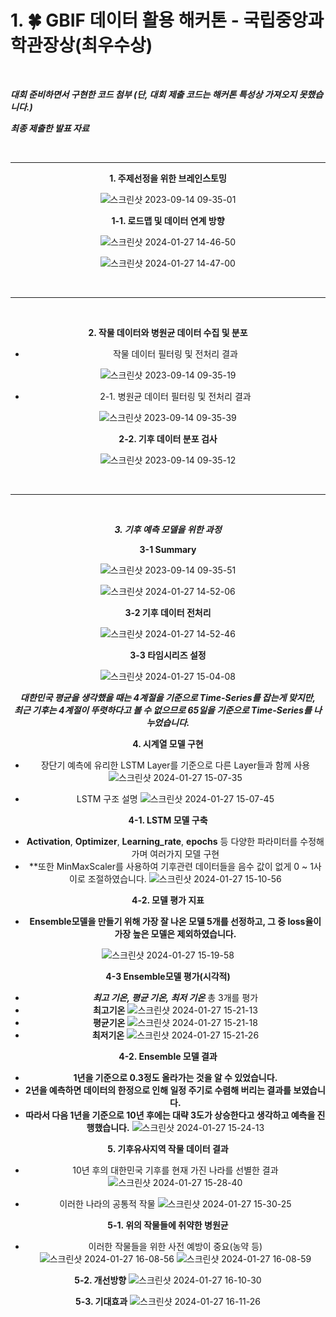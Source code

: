 # 1. 🍀 GBIF 데이터 활용 해커톤 - 국립중앙과학관장상(최우수상)

<br />

***대회 준비하면서 구현한 코드 첨부 (단, 대회 제출 코드는 해커톤 특성상 가져오지 못했습니다.)***

***최종 제출한 발표 자료***

<br />

---

<div align="center">

**1. 주제선정을 위한 브레인스토밍**

![스크린샷 2023-09-14 09-35-01](https://github.com/jmlee99/GBIF/assets/98507134/7bb54378-68c1-4a46-ae1b-d5e19a99d818)

**1-1. 로드맵 및 데이터 연계 방향**

![스크린샷 2024-01-27 14-46-50](https://github.com/jmlee99/GBIF/assets/98507134/1dde115e-3baa-41c9-9617-520ef7348f63)

![스크린샷 2024-01-27 14-47-00](https://github.com/jmlee99/GBIF/assets/98507134/f13d0bdf-b6dc-436b-85e9-7e185b12b0c3)


<br />

---

<br />

**2. 작물 데이터와 병원균 데이터 수집 및 분포**
- 작물 데이터 필터링 및 전처리 결과

![스크린샷 2023-09-14 09-35-19](https://github.com/jmlee99/GBIF/assets/98507134/d3ab634b-926b-483f-87fd-f61910aeaaa9)

- 2-1. 병원균 데이터 필터링 및 전처리 결과

![스크린샷 2023-09-14 09-35-39](https://github.com/jmlee99/GBIF/assets/98507134/dc55214c-7a7a-4c63-b528-d0ca43640e94)


**2-2. 기후 데이터 분포 검사**

![스크린샷 2023-09-14 09-35-12](https://github.com/jmlee99/GBIF/assets/98507134/a9e0ef3c-13a3-46e9-943f-86b118b8fb4f)


<br />

---

<br />

***3. 기후 예측 모델을 위한 과정***

**3-1 Summary**

![스크린샷 2023-09-14 09-35-51](https://github.com/jmlee99/GBIF/assets/98507134/ab5ab93c-0d02-408b-b408-fa23a7fdd18b)

![스크린샷 2024-01-27 14-52-06](https://github.com/jmlee99/GBIF/assets/98507134/7975714e-3630-433d-833e-6d1bb4a97006)


**3-2 기후 데이터 전처리**

![스크린샷 2024-01-27 14-52-46](https://github.com/jmlee99/GBIF/assets/98507134/9b3e6980-db07-4519-bd91-bdc1b2cb02d3)

**3-3 타임시리즈 설정**

![스크린샷 2024-01-27 15-04-08](https://github.com/jmlee99/GBIF/assets/98507134/55601834-9c27-427c-9f82-dffa8b1b2921)

***대한민국 평균을 생각했을 때는 4계절을 기준으로 Time-Series를 잡는게 맞지만,***
<br />
***최근 기후는 4계절이 뚜렷하다고 볼 수 없으므로 65일을 기준으로 Time-Series를 나누었습니다.***

**4. 시계열 모델 구현**
- 장단기 예측에 유리한 LSTM Layer를 기준으로 다른 Layer들과 함께 사용
![스크린샷 2024-01-27 15-07-35](https://github.com/jmlee99/GBIF/assets/98507134/7bbc13a4-89fa-40c1-8055-e417ef93d2ea)

- LSTM 구조 설명
![스크린샷 2024-01-27 15-07-45](https://github.com/jmlee99/GBIF/assets/98507134/d9f8b8d8-dc6e-4f9a-8f40-17b78887f5fe)

**4-1. LSTM 모델 구축**
- **Activation**, **Optimizer**, **Learning_rate**, **epochs** 등 다양한 파라미터를 수정해가며 여러가지 모델 구현
- **또한 MinMaxScaler를 사용하여 기후관련 데이터들을 음수 값이 없게 0 ~ 1사이로 조절하였습니다.
![스크린샷 2024-01-27 15-10-56](https://github.com/jmlee99/GBIF/assets/98507134/1e43892f-12f6-4945-8340-8725f39c1bf8)

**4-2. 모델 평가 지표**
- **Ensemble모델을 만들기 위해 가장 잘 나온 모델 5개를 선정하고, 그 중 loss율이 가장 높은 모델은 제외하였습니다.**

![스크린샷 2024-01-27 15-19-58](https://github.com/jmlee99/GBIF/assets/98507134/486a89f0-4a8e-45e7-a1f5-aba52e0e12cb)

**4-3 Ensemble모델 평가(시각적)**
- ***최고 기온, 평균 기온, 최저 기온*** 총 3개를 평가
- **최고기온**
![스크린샷 2024-01-27 15-21-13](https://github.com/jmlee99/GBIF/assets/98507134/5f0137ef-9d82-4081-abde-f1c2bd5186e3)
- **평균기온**
![스크린샷 2024-01-27 15-21-18](https://github.com/jmlee99/GBIF/assets/98507134/daa71935-37da-4fcc-8ced-e976461adb2b)
- **최저기온**
![스크린샷 2024-01-27 15-21-26](https://github.com/jmlee99/GBIF/assets/98507134/1f4da1ca-3a64-49c9-bc05-6e01b5214d12)

**4-2. Ensemble 모델 결과**
- **1년을 기준으로 0.3정도 올라가는 것을 알 수 있었습니다.**
- **2년을 예측하면 데이터의 한정으로 인해 일정 주기로 수렴해 버리는 결과를 보였습니다.**
- **따라서 다음 1년을 기준으로 10년 후에는 대략 3도가 상승한다고 생각하고 예측을 진행했습니다.**
![스크린샷 2024-01-27 15-24-13](https://github.com/jmlee99/GBIF/assets/98507134/6c677e19-c602-44f3-8a46-ed9c68b1fea5)

**5. 기후유사지역 작물 데이터 결과**
- 10년 후의 대한민국 기후를 현재 가진 나라를 선별한 결과
![스크린샷 2024-01-27 15-28-40](https://github.com/jmlee99/GBIF/assets/98507134/9b71b3cd-2b12-41b5-95b0-8aa74abd475f)

- 이러한 나라의 공통적 작물
![스크린샷 2024-01-27 15-30-25](https://github.com/jmlee99/GBIF/assets/98507134/629d3f27-fda1-46a6-87ed-7bf95cad8b0b)

**5-1. 위의 작물들에 취약한 병원균**
- 이러한 작물들을 위한 사전 예방이 중요(농약 등)
![스크린샷 2024-01-27 16-08-56](https://github.com/jmlee99/GBIF/assets/98507134/dccfd2c8-97d0-4029-adf7-76c5c4439cdb)
![스크린샷 2024-01-27 16-08-59](https://github.com/jmlee99/GBIF/assets/98507134/766571b1-4db9-4efe-a977-904ee8c131ec)

**5-2. 개선방향**
![스크린샷 2024-01-27 16-10-30](https://github.com/jmlee99/GBIF/assets/98507134/cc411eb6-9c50-487a-a692-e5b37c6d288a)

**5-3. 기대효과**
![스크린샷 2024-01-27 16-11-26](https://github.com/jmlee99/GBIF/assets/98507134/6711c273-cf32-4d57-b4f4-04c486cb7c86)

</div>
